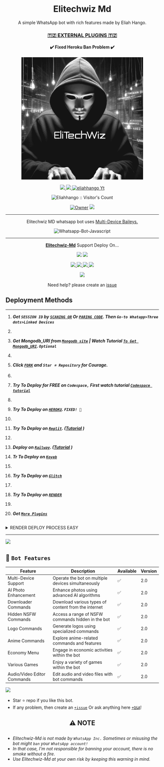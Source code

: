 <h1 align="center"> Elitechwiz Md </h1> 
<p align="center"> A simple WhatsApp bot with rich features made by Eliah Hango. </p>

 
<h3 align="center"> <a href="https://github.com/Eliahhango/Elitechwiz-Md-Media">🇹🇿 EXTERNAL PLUGINS 🇹🇿</a></h3> 

<h4 align="center"> ✔️ Fixed Heroku Ban Problem ✔️</h4> 


<p align="center">
  <a href="https://youtube.com/@eliahhango">
    <img alt="Elitechwiz-Md" height="400" src="/lib/assets/Elitechwiz.jpg">
  </a>
</p>
    
   
   
<p align="center">
   <a href="https://github.com/Eliahhango/Elitechwiz-Md/fork">
    <img src="https://img.shields.io/github/forks/Eliahhango/Elitechwiz-Md?style=flat-square&logo=github&color=darkred">
   </a>
  <a href="https://github.com/Eliahhango/Elitechwiz-Md/stargazers"> 
     <img src="https://img.shields.io/github/stars/Eliahhango/Elitechwiz-Md?style=flat-square&logo=github&color=darkred">
 </a>



  <a aria-label="Elitechwiz_Md is free to use" href="https://youtube.com/@eliahhango" target="_blank">
    <img alt="eliahhango Yt" src="https://img.shields.io/youtube/channel/subscribers/@eliahhango  target="_blank" />
  </a>

</p>
<p align="center"><img src="https://profile-counter.glitch.me/{Eliahhango}/count.svg" alt="Eliahhango :: Visitor's Count" /></p>

<p align="center">

 <a href="https://github.com/Eliahhango">
 <img title="Owner" src="https://img.shields.io/badge/Eliahhango-darkred?style=flat-square&logo=github&label=owner"></a>
   <a href="https://github.com/Eliahhango">
    <img src="https://img.shields.io/github/followers/Eliahhango?style=flat-square&logo=github&color=darkred">
  </a>
  

 
 </p>





---




<p align="center"> Elitechwiz MD whatsapp bot uses
  <a href="https://github.com/adiwajshing/Baileys">Multi-Device Baileys.</a>
</p>
<p align="center">
  <img title="Whatsapp-Bot-Javascript" src="https://img.shields.io/badge/Javascript-363303?style=for-the-badge&logo=javascript&logoColor=c6c631"></img>
</p>

---

<p align="center">
  <a href="https://github.com/Eliahhango/Elitechwiz-Md"><b>Elitechwiz-Md</b></a> Support Deploy On...
</p>

<p align="center">
  <a href="https://github.com/Eliahhango/Elitechwiz-Md/blob/main/temp/deploy-on-vps.md"><img src="https://img.shields.io/badge/self hosting-3d1513?style=for-the-badge&logo=serverless&logoColor=FD5750"></a>
  <a href="https://suhail-web01.vercel.app/deploy?platform=railway"><img src="https://img.shields.io/badge/railway-3e164f?style=for-the-badge&logo=railway&logoColor=0B0D0E"></a>
</p>
<p align="center">
  <a href="https://suhail-web01.vercel.app/deploy?platform=heroku"> <img src="https://img.shields.io/badge/heroku-9d7acc?style=for-the-badge&logo=heroku&logoColor=430098"> </a>
  <a href="https://suhail-web01.vercel.app/deploy?platform=repl"  > <img src="https://img.shields.io/badge/replit-253c99?style=for-the-badge&logo=replit&logoColor=F26207"> </a>
  <a href="https://suhail-web01.vercel.app/deploy?platform=koyed" > <img src="https://img.shields.io/badge/koyeb-033604?style=for-the-badge&logo=koyeb&logoColor=white">    </a>
 <a href="https://suhail-web01.vercel.app/deploy?platform=glitch" > <img src="https://img.shields.io/badge/glitch-033604?style=for-the-badge&logo=glitch&logoColor=darkred"></a>
</p>
<p align="center">
  <a href="https://youtu.be/3NdJb6_1cJM"><img src="https://img.shields.io/badge/CodeSpace-green?colorA=%23ff000&colorB=%23017e40&style=for-the-badge&logo=git&logoColor=white"></a>
</p>
<p align="center">Need help? please create an <a href="https://github.com/Eliahhango/Elitechwiz-Md/issues">issue</a></p>

 


    
   
## Deployment Methods
---
1.  ***Get `SESSION ID` by [`SCANING QR`]() Or [`PARING CODE`](). Then `Go-to Whatapp>Three dots>Linked Devices`***
2.  
3.  ***Get Mongodb_URI from [`Mongodb site`](https://www.mongodb.com/) | Watch Tutorial [`To Get Mongodb_URI`](https://youtu.be/4YEUtGlqkl4). `Optional`***
4.  
5.  ***Click [`FORK`](https://github.com/Eliahhango/Elitechwiz-Md/fork) and `Star ⭐ Repository` for Courage.***
6.  
7.  ***Try To Deploy for FREE on `Codespace,` First watch tutorial [`Codespace tutorial`](https://youtu.be/3NdJb6_1cJM)***

8.  
9.  ***Try To  Deploy on [`HEROKU`]().  `FIXED! 💯`***
10.  
11.  ***Try To Deploy on [`Replit`](). ([Tutorial]() )***
12.  
13.  ***Deploy on [`Railway`](). ([Tutorial](https://youtu.be/iGVdsK4qmcc) )***
14.  ***Tr To Deploy on [`Koyeb`]()***
15.  
16. ***Try To Deploy on [`Glitch`]()***
17. 
18. ***Try To Deploy on [`RENDER`]()***
19. 
10. ***Get [`More Plugins`](https://github.com/Eliahhango/Elitechwiz-Md-Media)***
##

 <details close>
<summary>RENDER DEPLOY PROCESS EASY</summary>
   
    1: Click "NEW".
    2: Select "Web Service".
    3: Click "Build and deploy from a Git repository".
    4: Now Choose this forked git repo from list.
    5: And JUST CLICK "Connect". 
   </details>


---

<a><img src='https://i.imgur.com/LyHic3i.gif'/></a>


   ## 🚀 `Bot Features`
| Feature                          | Description                                             | Available    | Version    |
| ---------------------------------| ------------------------------------------------------- | ------------ | ---------- |
| Multi-Device Support             | Operate the bot on multiple devices simultaneously     | ✅           | 2.0        |
| AI Photo Enhancement             | Enhance photos using advanced AI algorithms            | ✅           | 2.0        |
| Downloader Commands              | Download various types of content from the internet     | ✅           | 2.0        |
| Hidden NSFW Commands             | Access a range of NSFW commands hidden in the bot       | ✅           | 2.0        |
| Logo Commands                    | Generate logos using specialized commands               | ✅           | 2.0        |
| Anime Commands                   | Explore anime-related commands and features              | ✅           | 2.0        |
| Economy Menu                     | Engage in economic activities within the bot            | ✅           | 2.0        |
| Various Games                    | Enjoy a variety of games within the bot                 | ✅           | 2.0        |
| Audio/Video Editor Commands      | Edit audio and video files with bot commands            | ✅           | 2.0        |

<a><img src='https://i.imgur.com/LyHic3i.gif'/></a>


- Star ⭐ repo if you like this bot.
- If any problem, then create an [`+issue`](https://github.com/Eliahhango/Elitechwiz-Md/issues/new) Or ask anything here [`+Q&A`](https://github.com/Eliahhango/Elitechwiz-Md/discussions/new?category=q-a)!




<h2 align="center"> ⚠️ NOTE  </h2>

   
## 

- *Elitechwiz-Md is not made by `WhatsApp Inc.` Sometimes or misusing the bot might `ban` your `WhatsApp account!`*
- *In that case, I'm not responsible for banning your account, there is no smoke without a fire.*
- *Use Elitechwiz-Md at your own risk by keeping this warning in mind.*

